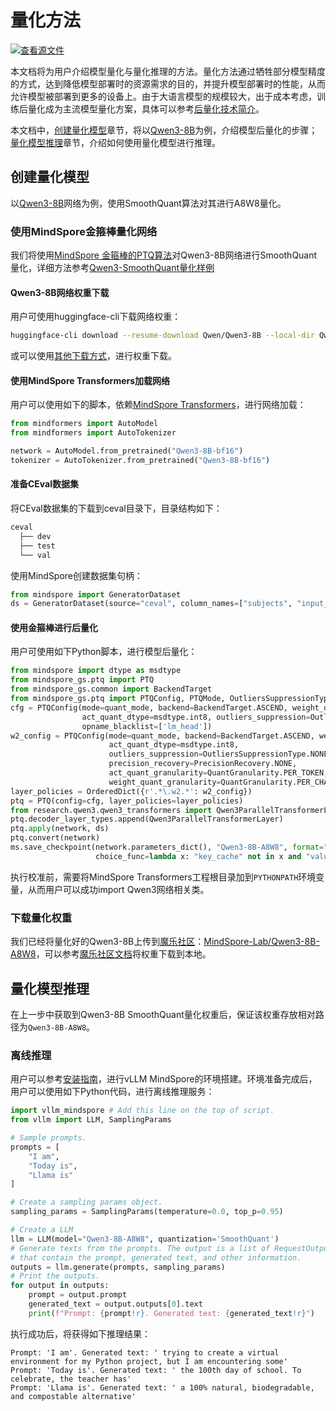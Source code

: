 # 量化方法

[![查看源文件](https://mindspore-website.obs.cn-north-4.myhuaweicloud.com/website-images/master/resource/_static/logo_source.svg)](https://gitee.com/mindspore/docs/blob/master/docs/vllm_mindspore/docs/source_zh_cn/user_guide/supported_features/quantization/quantization.md)

本文档将为用户介绍模型量化与量化推理的方法。量化方法通过牺牲部分模型精度的方式，达到降低模型部署时的资源需求的目的，并提升模型部署时的性能，从而允许模型被部署到更多的设备上。由于大语言模型的规模较大，出于成本考虑，训练后量化成为主流模型量化方案，具体可以参考[后量化技术简介](https://gitee.com/mindspore/golden-stick/blob/master/mindspore_gs/ptq/README_CN.md)。

本文档中，[创建量化模型](#创建量化模型)章节，将以[Qwen3-8B](https://huggingface.co/Qwen/Qwen3-8B)为例，介绍模型后量化的步骤；[量化模型推理](#量化模型推理)章节，介绍如何使用量化模型进行推理。

## 创建量化模型

以[Qwen3-8B](https://huggingface.co/Qwen/Qwen3-8B)网络为例，使用SmoothQuant算法对其进行A8W8量化。

### 使用MindSpore金箍棒量化网络

我们将使用[MindSpore 金箍棒的PTQ算法](https://gitee.com/mindspore/golden-stick/blob/master/mindspore_gs/ptq/ptq/README_CN.md)对Qwen3-8B网络进行SmoothQuant量化，详细方法参考[Qwen3-SmoothQuant量化样例](todo)

#### Qwen3-8B网络权重下载

用户可使用huggingface-cli下载网络权重：

```bash
huggingface-cli download --resume-download Qwen/Qwen3-8B --local-dir Qwen3-8B-bf16
```

或可以使用[其他下载方式](../../../getting_started/quick_start/quick_start.md#下载模型)，进行权重下载。

#### 使用MindSpore Transformers加载网络

用户可以使用如下的脚本，依赖[MindSpore Transformers](https://gitee.com/mindspore/mindformers)，进行网络加载：

```python
from mindformers import AutoModel
from mindformers import AutoTokenizer

network = AutoModel.from_pretrained("Qwen3-8B-bf16")
tokenizer = AutoTokenizer.from_pretrained("Qwen3-8B-bf16")
```

#### 准备CEval数据集

将CEval数据集的下载到ceval目录下，目录结构如下：

```bash
ceval
  ├── dev
  ├── test
  └── val
```

使用MindSpore创建数据集句柄：

```python
from mindspore import GeneratorDataset
ds = GeneratorDataset(source="ceval", column_names=["subjects", "input_ids", "labels"])
```

#### 使用金箍棒进行后量化

用户可使用如下Python脚本，进行模型后量化：

```python
from mindspore import dtype as msdtype
from mindspore_gs.ptq import PTQ
from mindspore_gs.common import BackendTarget
from mindspore_gs.ptq import PTQConfig, PTQMode, OutliersSuppressionType, QuantGranularity, PrecisionRecovery
cfg = PTQConfig(mode=quant_mode, backend=BackendTarget.ASCEND, weight_quant_dtype=msdtype.int8,
                act_quant_dtype=msdtype.int8, outliers_suppression=OutliersSuppressionType.SMOOTH,
                opname_blacklist=['lm_head'])
w2_config = PTQConfig(mode=quant_mode, backend=BackendTarget.ASCEND, weight_quant_dtype=msdtype.int8,
                      act_quant_dtype=msdtype.int8,
                      outliers_suppression=OutliersSuppressionType.NONE,
                      precision_recovery=PrecisionRecovery.NONE,
                      act_quant_granularity=QuantGranularity.PER_TOKEN,
                      weight_quant_granularity=QuantGranularity.PER_CHANNEL)
layer_policies = OrderedDict({r'.*\.w2.*': w2_config})
ptq = PTQ(config=cfg, layer_policies=layer_policies)
from research.qwen3.qwen3_transformers import Qwen3ParallelTransformerLayer
ptq.decoder_layer_types.append(Qwen3ParallelTransformerLayer)
ptq.apply(network, ds)
ptq.convert(network)
ms.save_checkpoint(network.parameters_dict(), "Qwen3-8B-A8W8", format="safetensors",
                   choice_func=lambda x: "key_cache" not in x and "value_cache" not in x and "float_weight" not in x)
```

执行校准前，需要将MindSpore Transformers工程根目录加到`PYTHONPATH`环境变量，从而用户可以成功import Qwen3网络相关类。

### 下载量化权重

我们已经将量化好的Qwen3-8B上传到[魔乐社区](https://modelers.cn)：[MindSpore-Lab/Qwen3-8B-A8W8](https://modelers.cn/models/MindSpore-Lab/Qwen3-8B-A8W8)，可以参考[魔乐社区文档](https://modelers.cn/docs/zh/openmind-hub-client/0.9/basic_tutorial/download.html)将权重下载到本地。

## 量化模型推理

在上一步中获取到Qwen3-8B SmoothQuant量化权重后，保证该权重存放相对路径为`Qwen3-8B-A8W8`。

### 离线推理

用户可以参考[安装指南](../../../getting_started/installation/installation.md)，进行vLLM MindSpore的环境搭建。环境准备完成后，用户可以使用如下Python代码，进行离线推理服务：

```python
import vllm_mindspore # Add this line on the top of script.
from vllm import LLM, SamplingParams

# Sample prompts.
prompts = [
    "I am",
    "Today is",
    "Llama is"
]

# Create a sampling params object.
sampling_params = SamplingParams(temperature=0.0, top_p=0.95)

# Create a LLM
llm = LLM(model="Qwen3-8B-A8W8", quantization='SmoothQuant')
# Generate texts from the prompts. The output is a list of RequestOutput objects
# that contain the prompt, generated text, and other information.
outputs = llm.generate(prompts, sampling_params)
# Print the outputs.
for output in outputs:
    prompt = output.prompt
    generated_text = output.outputs[0].text
    print(f"Prompt: {prompt!r}. Generated text: {generated_text!r}")
```

执行成功后，将获得如下推理结果：

```text
Prompt: 'I am'. Generated text: ' trying to create a virtual environment for my Python project, but I am encountering some'
Prompt: 'Today is'. Generated text: ' the 100th day of school. To celebrate, the teacher has'
Prompt: 'Llama is'. Generated text: ' a 100% natural, biodegradable, and compostable alternative'
```
